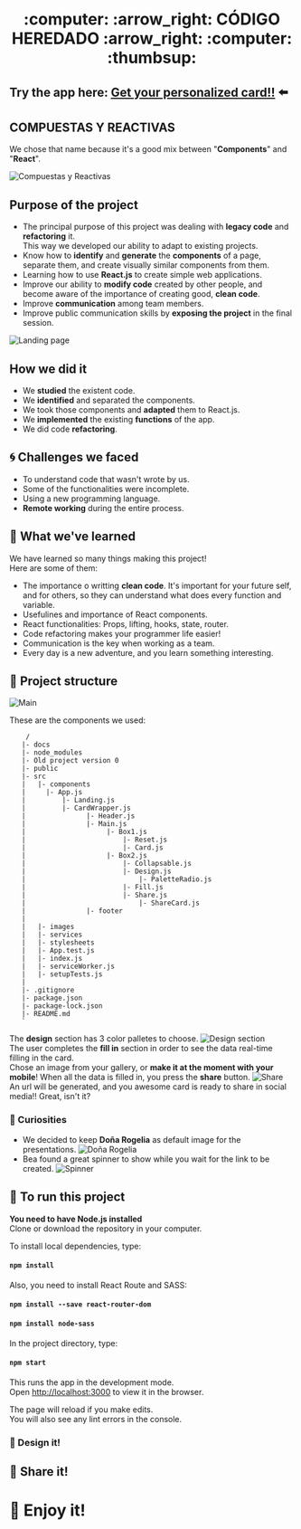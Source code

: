 <h1 align="center"> 
:computer: :arrow_right:  CÓDIGO  HEREDADO  :arrow_right:  :computer: :thumbsup:
</h1>


##  Try the app here: [Get your personalized card!!](https://beta.adalab.es/project-promo-i-module-3-team-1-morning/#/)  :arrow_left:

## COMPUESTAS Y REACTIVAS

We chose that name because it's a good mix between "**Components**" and "**React**".

![Compuestas y Reactivas](https://raw.githubusercontent.com/silalonso/project-promo-i-module-3-team-1-morning/master/_src/images/Team.jpg "The most Compound and Reactive women!")


## Purpose of the project

- The principal purpose of this project was dealing with **legacy code** and **refactoring** it.<br />
This way we developed our ability to adapt to existing projects. 
- Know how to **identify** and **generate** the **components** of a page, separate them, and create visually similar components from them.
- Learning how to use **React.js** to create simple web applications.
- Improve our ability to **modify code** created by other people, and become aware of the importance of creating good, **clean code**.
- Improve **communication** among team members.
- Improve public communication skills by **exposing the project** in the final session.


![Landing page](https://raw.githubusercontent.com/silalonso/project-promo-i-module-3-team-1-morning/master/_src/images/landing.jpg "Here starts everything!")


##  How we did it
- We **studied** the existent code.
- We **identified** and separated the components.
- We took those components and **adapted** them to React.js.
- We **implemented** the existing **functions** of the app.
- We did code **refactoring**.


##  :cyclone:  Challenges we faced
- To understand code that wasn't wrote by us.
- Some of the functionalities were incomplete.
- Using a new programming language.
- **Remote working** during the entire process.


##  :eyes:  What we've learned
We have learned so many things making this project!  
Here are some of them:
- The importance o writting **clean code**. It's important for your future self, and for others, so they can understand what does every function and variable.
- Usefulines and importance of React components.
- React functionalities: Props, lifting, hooks, state, router.
- Code refactoring makes your programmer life easier!
- Communication is the key when working as a team.
- Every day is a new adventure, and you learn something interesting.



##  :file_folder:  Project structure

![Main](https://raw.githubusercontent.com/silalonso/project-promo-i-module-3-team-1-morning/master/_src/images/main.jpg "Customize your own card!!")

These are the components we used:

```
    /
   |- docs
   |- node_modules
   |- Old project version 0
   |- public
   |- src
   |   |- components
   |     |- App.js
   |         |- Landing.js
   |         |- CardWrapper.js
   |               |- Header.js
   |               |- Main.js
   |                    |- Box1.js
   |                        |- Reset.js
   |                        |- Card.js
   |                    |- Box2.js
   |                        |- Collapsable.js
   |                        |- Design.js
   |                            |- PaletteRadio.js
   |                        |- Fill.js
   |                        |- Share.js
   |                            |- ShareCard.js
   |               |- footer
   |
   |   |- images
   |   |- services
   |   |- stylesheets
   |   |- App.test.js
   |   |- index.js
   |   |- serviceWorker.js
   |   |- setupTests.js
   |   
   |- .gitignore
   |- package.json
   |- package-lock.json
   |- README.md
   `
```


The **design** section has 3 color palletes to choose. ![Design section](https://raw.githubusercontent.com/silalonso/project-promo-i-module-3-team-1-morning/master/_src/images/design.jpg "Color palettes")<br />
The user completes the **fill in** section in order to see the data real-time filling in the card.<br />
Chose an image from your gallery, or **make it at the moment with your mobile**!
When all the data is filled in, you press the **share** button. ![Share](https://raw.githubusercontent.com/silalonso/project-promo-i-module-3-team-1-morning/master/_src/images/share.jpg "Just click it!")<br />
An url will be generated, and you awesome card is ready to share in social media!!  Great, isn't it?


###  :mag_right: Curiosities
- We decided to keep **Doña Rogelia** as default image for the presentations. ![Doña Rogelia](https://raw.githubusercontent.com/silalonso/project-promo-i-module-3-team-1-morning/master/_src/images/image-rogelia.jpg "Our lovely default image")
- Bea found a great spinner to show while you wait for the link to be created. ![Spinner](https://raw.githubusercontent.com/silalonso/project-promo-i-module-3-team-1-morning/master/_src/images/loader.gif "What a cool spinner!")


## :wrench: To run this project

**You need to have Node.js installed** <br />
Clone or download the repository in your computer.<br />

To install local dependencies, type:

#### `npm install`

Also, you need to install React Route and SASS:

#### `npm install --save react-router-dom`

#### `npm install node-sass`

In the project directory, type:

#### `npm start`

This runs the app in the development mode.<br />
Open [http://localhost:3000](http://localhost:3000) to view it in the browser.

The page will reload if you make edits.<br />
You will also see any lint errors in the console.<br />


### :iphone: Design it!
## :busts_in_silhouette: Share it!
# :sparkling_heart: Enjoy it!

